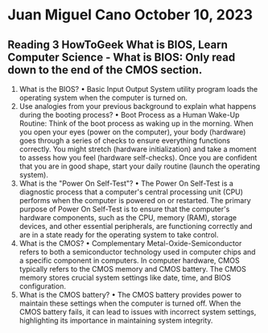 # Juan Miguel Cano						October 10, 2023

## Reading 3 HowToGeek What is BIOS, Learn Computer Science - What is BIOS: Only read down to the end of the CMOS section.

1.	What is the BIOS?
•	Basic Input Output System utility program loads the operating system when the computer is turned on.
2.	Use analogies from your previous background to explain what happens during the booting process?
•	Boot Process as a Human Wake-Up Routine: Think of the boot process as waking up in the morning. When you open your eyes (power on the computer), your body (hardware) goes through a series of checks to ensure everything functions correctly. You might stretch (hardware initialization) and take a moment to assess how you feel (hardware self-checks). Once you are confident that you are in good shape, start your daily routine (launch the operating system).
3.	What is the "Power On Self-Test"?
•	The Power On Self-Test is a diagnostic process that a computer's central processing unit (CPU) performs when the computer is powered on or restarted. The primary purpose of Power On Self-Test is to ensure that the computer's hardware components, such as the CPU, memory (RAM), storage devices, and other essential peripherals, are functioning correctly and are in a state ready for the operating system to take control.
4.	What is the CMOS?
•	Complementary Metal-Oxide-Semiconductor refers to both a semiconductor technology used in computer chips and a specific component in computers. In computer hardware, CMOS typically refers to the CMOS memory and CMOS battery. The CMOS memory stores crucial system settings like date, time, and BIOS configuration. 
5.	What is the CMOS battery?
•	The CMOS battery provides power to maintain these settings when the computer is turned off. When the CMOS battery fails, it can lead to issues with incorrect system settings, highlighting its importance in maintaining system integrity.
